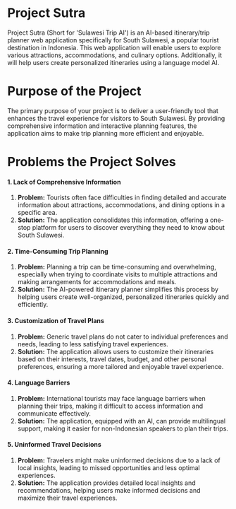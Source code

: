 # Project Sutra

Project Sutra (Short for 'Sulawesi Trip AI') is an AI-based itinerary/trip planner web application specifically for South Sulawesi, a popular tourist destination in Indonesia. This web application will enable users to explore various attractions, accommodations, and culinary options. Additionally, it will help users create personalized itineraries using a language model AI.

# Purpose of the Project

The primary purpose of your project is to deliver a user-friendly tool that enhances the travel experience for visitors to South Sulawesi. By providing comprehensive information and interactive planning features, the application aims to make trip planning more efficient and enjoyable.

# Problems the Project Solves

#### 1. Lack of Comprehensive Information
<ol>
        <li>
            <strong>Problem:</strong> Tourists often face difficulties in finding detailed and accurate information about attractions, accommodations, and dining options in a specific area.
        </li>
        <li>
            <strong>Solution:</strong> The application consolidates this information, offering a one-stop platform for users to discover everything they need to know about South Sulawesi.
        </li>
    </ol>

#### 2. Time-Consuming Trip Planning
<ol>
        <li>
            <strong>Problem:</strong> Planning a trip can be time-consuming and overwhelming, especially when trying to coordinate visits to multiple attractions and making arrangements for accommodations and meals.
        </li>
        <li>
            <strong>Solution:</strong> The AI-powered itinerary planner simplifies this process by helping users create well-organized, personalized itineraries quickly and efficiently.
        </li>
    </ol>

#### 3. Customization of Travel Plans
<ol>
        <li>
            <strong>Problem:</strong> Generic travel plans do not cater to individual preferences and needs, leading to less satisfying travel experiences.
        </li>
        <li>
            <strong>Solution:</strong> The application allows users to customize their itineraries based on their interests, travel dates, budget, and other personal preferences, ensuring a more tailored and enjoyable travel experience.
        </li>
    </ol>

#### 4. Language Barriers
<ol>
        <li>
            <strong>Problem:</strong> International tourists may face language barriers when planning their trips, making it difficult to access information and communicate effectively.
        </li>
        <li>
            <strong>Solution:</strong> The application, equipped with an AI, can provide multilingual support, making it easier for non-Indonesian speakers to plan their trips.
        </li>
    </ol>

#### 5. Uninformed Travel Decisions
<ol>
        <li>
            <strong>Problem:</strong> Travelers might make uninformed decisions due to a lack of local insights, leading to missed opportunities and less optimal experiences.
        </li>
        <li>
            <strong>Solution:</strong> The application provides detailed local insights and recommendations, helping users make informed decisions and maximize their travel experiences.
        </li>
    </ol>
